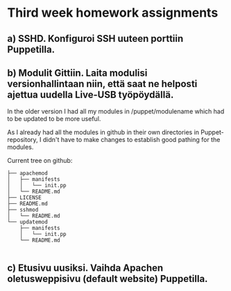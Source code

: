Third week homework assignments
===============================


## a) SSHD. Konfiguroi SSH uuteen porttiin Puppetilla.

## b) Modulit Gittiin. Laita modulisi versionhallintaan niin, että saat ne helposti ajettua uudella Live-USB työpöydällä.

In the older version I had all my modules in /puppet/modulename which had to be updated to be more useful.

As I already had all the modules in github in their own directories in Puppet-repository, I didn't have to make changes to establish good pathing
for the modules.  

Current tree on github: 

```
├── apachemod
│   ├── manifests
│   │   └── init.pp
│   └── README.md
├── LICENSE
├── README.md
├── sshmod
│   └── README.md
└── updatemod
    ├── manifests
    │   └── init.pp
    └── README.md


```

## c) Etusivu uusiksi. Vaihda Apachen oletusweppisivu (default website) Puppetilla.
